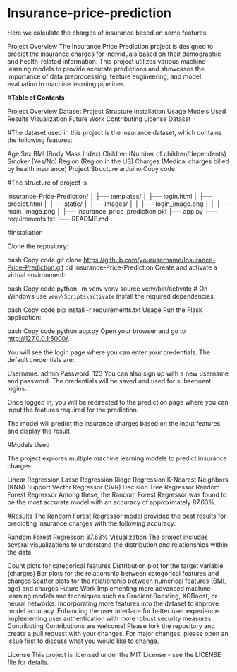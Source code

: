 # Insurance-price-prediction
Here we calculate the charges of insurance based on some features.

Project Overview
The Insurance Price Prediction project is designed to predict the insurance charges for individuals based on their demographic and health-related information. This project utilizes various machine learning models to provide accurate predictions and showcases the importance of data preprocessing, feature engineering, and model evaluation in machine learning pipelines.

#**Table of Contents**

Project Overview
Dataset
Project Structure
Installation
Usage
Models Used
Results
Visualization
Future Work
Contributing
License
Dataset


#The dataset used in this project is the Insurance dataset, which contains the following features:

Age
Sex
BMI (Body Mass Index)
Children (Number of children/dependents)
Smoker (Yes/No)
Region (Region in the US)
Charges (Medical charges billed by health insurance)
Project Structure
arduino
Copy code

#The structure of project is 

Insurance-Price-Prediction/
│
├── templates/
│   ├── login.html
│   ├── predict.html
│
├── static/
│   ├── images/
│   │   ├── login_image.png
│   │   ├── main_image.png
│
├── insurance_price_prediction.pkl
├── app.py
├── requirements.txt
└── README.md


#Installation

Clone the repository:

bash
Copy code
git clone https://github.com/yourusername/Insurance-Price-Prediction.git
cd Insurance-Price-Prediction
Create and activate a virtual environment:

bash
Copy code
python -m venv venv
source venv/bin/activate  # On Windows use `venv\Scripts\activate`
Install the required dependencies:

bash
Copy code
pip install -r requirements.txt
Usage
Run the Flask application:

bash
Copy code
python app.py
Open your browser and go to http://127.0.0.1:5000/.

You will see the login page where you can enter your credentials. The default credentials are:

Username: admin
Password: 123
You can also sign up with a new username and password. The credentials will be saved and used for subsequent logins.

Once logged in, you will be redirected to the prediction page where you can input the features required for the prediction.

The model will predict the insurance charges based on the input features and display the result.


#Models Used

The project explores multiple machine learning models to predict insurance charges:

Linear Regression
Lasso Regression
Ridge Regression
K-Nearest Neighbors (KNN)
Support Vector Regressor (SVR)
Decision Tree Regressor
Random Forest Regressor
Among these, the Random Forest Regressor was found to be the most accurate model with an accuracy of approximately 87.63%.

#Results
The Random Forest Regressor model provided the best results for predicting insurance charges with the following accuracy:

Random Forest Regressor: 87.63%
Visualization
The project includes several visualizations to understand the distribution and relationships within the data:

Count plots for categorical features
Distribution plot for the target variable (charges)
Bar plots for the relationship between categorical features and charges
Scatter plots for the relationship between numerical features (BMI, age) and charges
Future Work
Implementing more advanced machine learning models and techniques such as Gradient Boosting, XGBoost, or neural networks.
Incorporating more features into the dataset to improve model accuracy.
Enhancing the user interface for better user experience.
Implementing user authentication with more robust security measures.
Contributing
Contributions are welcome! Please fork the repository and create a pull request with your changes. For major changes, please open an issue first to discuss what you would like to change.

License
This project is licensed under the MIT License - see the LICENSE file for details.

